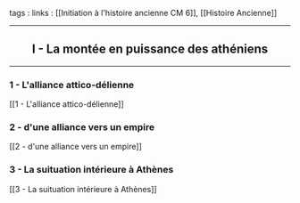 tags : 
links : [[Initiation à l'histoire ancienne CM 6]], [[Histoire Ancienne]]

****

<h2 style="text-align: center;"> I - La montée en puissance des athéniens </h2>

****

### 1 - L'alliance attico-délienne
	
[[1 - L'alliance attico-délienne]] 

### 2 - d'une alliance vers un empire
	
[[2 - d'une alliance vers un empire]] 

### 3 - La suituation intérieure à Athènes 

[[3 - La suituation intérieure à Athènes]]
